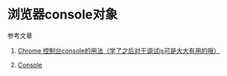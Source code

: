 # 浏览器console对象

参考文章

1. [Chrome 控制台console的用法（学了之后对于调试js可是大大有用的哦）](https://segmentfault.com/a/1190000002511877)

2. [Console](https://developer.mozilla.org/zh-CN/docs/Web/API/Console)